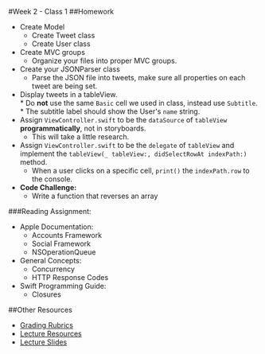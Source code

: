#Week 2 - Class 1
##Homework
* Create Model  
	* Create Tweet class  
	* Create User class  
* Create MVC groups  
	* Organize your files into proper MVC groups.  
* Create your JSONParser class  
	* Parse the JSON file into tweets, make sure all properties on each tweet are being set.  
* Display tweets in a tableView.  
		* Do **not** use the same `Basic` cell we used in class, instead use `Subtitle`.  
			* The subtitle label should show the User's `name` string.  
* Assign `ViewController.swift` to be the `dataSource` of `tableView` **programmatically**, not in storyboards.  
	* This will take a little research.  
* Assign `ViewController.swift` to be the `delegate` of `tableView` and implement the `tableView(_ tableView:, didSelectRowAt indexPath:)` method.
	* When a user clicks on a specific cell, `print()` the `indexPath.row` to the console.
* **Code Challenge:**  
	* Write a function that reverses an array  

###Reading Assignment:
* Apple Documentation:
	* Accounts Framework
	* Social Framework
	* NSOperationQueue
* General Concepts:
	* Concurrency
	* HTTP Response Codes
* Swift Programming Guide:
	* Closures

##Other Resources
* [Grading Rubrics](../../resources/)
* [Lecture Resources](lecture/)
* [Lecture Slides](https://www.icloud.com/keynote/000JOeuDHWuUbUJrSdhFhQJcg#Week2_Day1)
